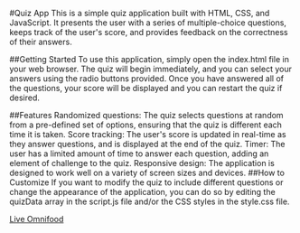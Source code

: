 #Quiz App
This is a simple quiz application built with HTML, CSS, and JavaScript. It presents the user with a series of multiple-choice questions, keeps track of the user's score, and provides feedback on the correctness of their answers.

##Getting Started
To use this application, simply open the index.html file in your web browser. The quiz will begin immediately, and you can select your answers using the radio buttons provided. Once you have answered all of the questions, your score will be displayed and you can restart the quiz if desired.

##Features
Randomized questions: The quiz selects questions at random from a pre-defined set of options, ensuring that the quiz is different each time it is taken.
Score tracking: The user's score is updated in real-time as they answer questions, and is displayed at the end of the quiz.
Timer: The user has a limited amount of time to answer each question, adding an element of challenge to the quiz.
Responsive design: The application is designed to work well on a variety of screen sizes and devices.
##How to Customize
If you want to modify the quiz to include different questions or change the appearance of the application, you can do so by editing the quizData array in the script.js file and/or the CSS styles in the style.css file.

[Live Omnifood](https://quizapp132.netlify.app/)
